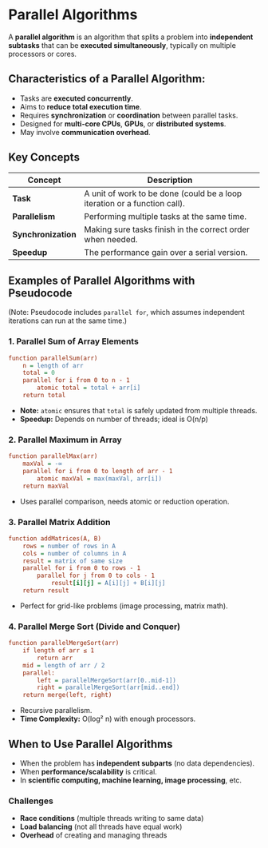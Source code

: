 # Parallel Algorithms

A **parallel algorithm** is an algorithm that splits a problem into **independent subtasks** that can be **executed simultaneously**, typically on multiple processors or cores.

## Characteristics of a Parallel Algorithm:

* Tasks are **executed concurrently**.
* Aims to **reduce total execution time**.
* Requires **synchronization** or **coordination** between parallel tasks.
* Designed for **multi-core CPUs**, **GPUs**, or **distributed systems**.
* May involve **communication overhead**.

## Key Concepts
| Concept             | Description                                                               |
| ------------------- | ------------------------------------------------------------------------- |
| **Task**            | A unit of work to be done (could be a loop iteration or a function call). |
| **Parallelism**     | Performing multiple tasks at the same time.                               |
| **Synchronization** | Making sure tasks finish in the correct order when needed.                |
| **Speedup**         | The performance gain over a serial version.                               |

## Examples of Parallel Algorithms with Pseudocode

(Note: Pseudocode includes `parallel for`, which assumes independent iterations can run at the same time.)

### 1. **Parallel Sum of Array Elements**

```ini
function parallelSum(arr)
    n = length of arr
    total = 0
    parallel for i from 0 to n - 1
        atomic total = total + arr[i]
    return total
```

* **Note:** `atomic` ensures that `total` is safely updated from multiple threads.
* **Speedup:** Depends on number of threads; ideal is O(n/p)

### 2. **Parallel Maximum in Array**

```ini
function parallelMax(arr)
    maxVal = -∞
    parallel for i from 0 to length of arr - 1
        atomic maxVal = max(maxVal, arr[i])
    return maxVal
```

* Uses parallel comparison, needs atomic or reduction operation.

### 3. **Parallel Matrix Addition**

```ini
function addMatrices(A, B)
    rows = number of rows in A
    cols = number of columns in A
    result = matrix of same size
    parallel for i from 0 to rows - 1
        parallel for j from 0 to cols - 1
            result[i][j] = A[i][j] + B[i][j]
    return result
```

* Perfect for grid-like problems (image processing, matrix math).

### 4. **Parallel Merge Sort (Divide and Conquer)**

```ini
function parallelMergeSort(arr)
    if length of arr ≤ 1
        return arr
    mid = length of arr / 2
    parallel:
        left = parallelMergeSort(arr[0..mid-1])
        right = parallelMergeSort(arr[mid..end])
    return merge(left, right)
```

* Recursive parallelism.
* **Time Complexity:** O(log² n) with enough processors.

## When to Use Parallel Algorithms

* When the problem has **independent subparts** (no data dependencies).
* When **performance/scalability** is critical.
* In **scientific computing, machine learning, image processing**, etc.

### Challenges

* **Race conditions** (multiple threads writing to same data)
* **Load balancing** (not all threads have equal work)
* **Overhead** of creating and managing threads
